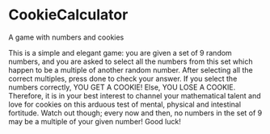 # CookieCalculator
A game with numbers and cookies


This is a simple and elegant game: you are given a set of 9 random numbers, and you are asked to select all the numbers from this set which happen to be a multiple of another random number. After selecting all the correct multiples, press done to check your answer. If you select the numbers correctly, YOU GET A COOKIE! Else, YOU LOSE A COOKIE. Therefore, it is in your best interest to channel your mathematical talent and love for cookies on this arduous test of mental, physical and intestinal fortitude. Watch out though; every now and then, no numbers in the set of 9 may be a multiple of your given number! Good luck!

